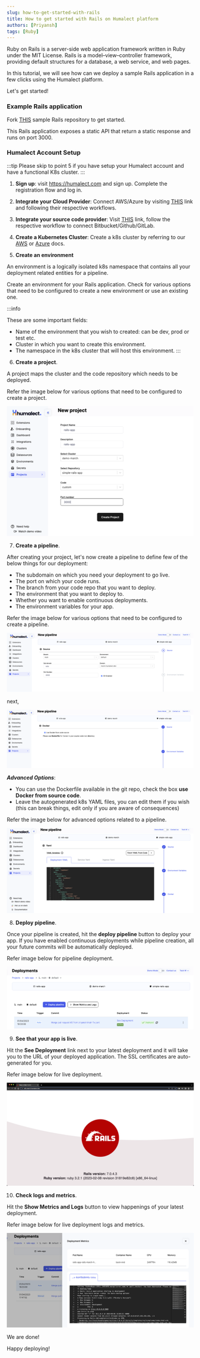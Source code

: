 ```yaml
---
slug: how-to-get-started-with-rails
title: How to get started with Rails on Humalect platform
authors: [Priyansh]
tags: [Ruby]
---
```


Ruby on Rails is a server-side web application framework written in Ruby under the MIT License. Rails is a model–view–controller framework, providing default structures for a database, a web service, and web pages.

In this tutorial, we will see how can we deploy a sample Rails application in a few clicks using the Humalect platform.

<!--truncate-->

Let's get started!

### Example Rails application 

Fork [THIS](https://github.com/Humalect/simple-rails-app) sample Rails repository to get started.

This Rails application exposes a static API that return a static response and runs on port 3000.

### Humalect Account Setup

:::tip
Please skip to point 5 if you have setup your Humalect account and have a functional K8s cluster.
:::

1. **Sign up**: visit https://humalect.com and sign up. Complete the registration flow and log in.

2. **Integrate your Cloud Provider**: Connect AWS/Azure by visiting [THIS](https://console.humalect.com/user/integrations) link and following their respective workflows.

3. **Integrate your source code provider**: Visit [THIS](https://console.humalect.com/user/integrations) link, follow the respective workflow to connect Bitbucket/Github/GitLab.

4. **Create a Kubernetes Cluster**: Create a k8s cluster by referring to our [AWS](../Clusters/create-an-AWS-cluster) or [Azure](../Clusters/create-an-Azure-cluster) docs.

5. **Create an environment**

An environment is a logically isolated k8s namespace that contains all your deployment related entities for a pipeline.

Create an environment for your Rails application. Check for various options that need to be configured to create a new environment or use an existing one.

:::info

These are some important fields:
- Name of the environment that you wish to created: can be dev, prod or test etc.
- Cluster in which you want to create this environment.
- The namespace in the k8s cluster that will host this environment.
:::

<!-- ![node-app-env-creation](./go-app-env-creation.png) -->

6. **Create a project**.

A project maps the cluster and the code repository which needs to be deployed.

Refer the image below for various options that need to be configured to create a project.

![rails-app-project-creation](./rails-app-project-creation.png)

7. **Create a pipeline**.

After creating your project, let's now create a pipeline to define few of the below things for our deployment:

- The subdomain on which you need your deployment to go live.
- The port on which your code runs.
- The branch from your code repo that you want to deploy.
- The environment that you want to deploy to.
- Whether you want to enable continuous deployments.
- The environment variables for your app.

Refer the image below for various options that need to be configured to create a pipeline.

![rails-app-pipeline-creation](./rails-app-pipeline-creation-1.png)

next,

![rails-app-pipeline-creation](./rails-app-pipeline-creation-2.png)

***Advanced Options***:

- You can use the Dockerfile available in the git repo, check the box **use Docker from source code**.
- Leave the autogenerated k8s YAML files, you can edit them if you wish (this can break things, edit only if you are aware of consequences)

Refer the image below for advanced options related to a pipeline.

![rails-app-pipeline-advanced](./rails-app-pipeline-advanced.png)

8. **Deploy pipeline**.

Once your pipeline is created, hit the **deploy pipeline** button to deploy your app.
If you have enabled continuous deployments while pipeline creation, all your future commits will be automatically deployed.

Refer image below for pipeline deployment.

![rails-app-deploy-pipeline](./rails-app-deploy-pipeline.png)

9. **See that your app is live**.

Hit the **See Deployment** link next to your latest deployment and it will take you to the URL of your deployed application. The SSL certificates are auto-generated for you.

Refer image below for live deployment.

![rails-app-live](./rails-app-live.png)

10. **Check logs and metrics**.

Hit the **Show Metrics and Logs** button to view happenings of your latest deployment.

Refer image below for live deployment logs and metrics.

![rails-app-logs-metrics](./rails-app-logs-metrics.png)

We are done!

Happy deploying!


